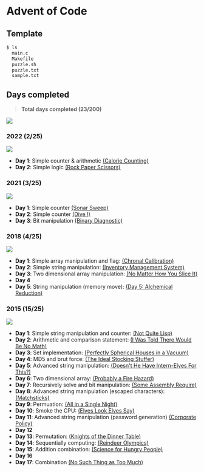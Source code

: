 # Advent of Code

## Template

``` bash
$ ls
  main.c
  Makefile
  puzzle.sh
  puzzle.txt
  sample.txt
```

## Days completed

> **Total days completed (23/200)**

![](https://geps.dev/progress/11)

### 2022 (2/25)

![](https://geps.dev/progress/8)

 + **Day 1**: Simple counter & arithmetic [(Calorie Counting)](https://adventofcode.com/2022/day/1)
 + **Day 2**: Simple logic [(Rock Paper Scissors)](https://adventofcode.com/2022/day/2)

### 2021 (3/25) 

![](https://geps.dev/progress/12)

 + **Day 1**: Simple counter [(Sonar Sweep)](https://adventofcode.com/2021/day/1)
 + **Day 2**: Simple counter [(Dive !)](https://adventofcode.com/2021/day/2)
 + **Day 3**: Bit manipulation [(Binary Diagnostic)](https://adventofcode.com/2021/day/3)

### 2018 (4/25)

![](https://geps.dev/progress/16)

 + **Day 1**: Simple array manipulation and flag: [(Chronal Calibration)](https://adventofcode.com/2018/day/1)
 + **Day 2**: Simple string manipulation: [(Inventory Management System)](https://adventofcode.com/2018/day/2)
 + **Day 3**: Two dimensional array manipulation: [(No Matter How You Slice It)](https://adventofcode.com/2018/day/3)
 + **Day 4**
 + **Day 5**: String manipulation (memory move): [(Day 5: Alchemical Reduction)](https://adventofcode.com/2018/day/5)

### 2015 (15/25)

![](https://geps.dev/progress/60)

 + **Day 1**: Simple string manipulation and counter: [(Not Quite Lisp)](https://adventofcode.com/2015/day/1)
 + **Day 2**: Arithmetic and comparison statement: [(I Was Told There Would Be No Math)](https://adventofcode.com/2015/day/2)
 + **Day 3**: Set implementation: [(Perfectly Spherical Houses in a Vacuum)](https://adventofcode.com/2015/day/3)
 + **Day 4**: MD5 and brut force: [(The Ideal Stocking Stuffer)](https://adventofcode.com/2015/day/4)
 + **Day 5**: Advanced string manipulation: [(Doesn't He Have Intern-Elves For This?)](https://adventofcode.com/2015/day/5)
 + **Day 6**: Two dimensional array: [(Probably a Fire Hazard)](https://adventofcode.com/2015/day/6)
 + **Day 7**: Recursively solve and bit manipulation: [(Some Assembly Require)](https://adventofcode.com/2015/day/7)
 + **Day 8**: Advanced string manipulation (escaped characters): [(Matchsticks)](https://adventofcode.com/2015/day/8)
 + **Day 9**: Permuation: [(All in a Single Night)](https://adventofcode.com/2015/day/9)
 + **Day 10**: Smoke the CPU: [(Elves Look Elves Say)](https://adventofcode.com/2015/day/10)
 + **Day 11**: Advanced string manipulation (password generation) [(Corporate Policy)](https://adventofcode.com/2015/day/11)
 + **Day 12**
 + **Day 13**: Permutation: [(Knights of the Dinner Table)](https://adventofcode.com/2015/day/13)
 + **Day 14**: Sequentially computing: [(Reindeer Olympics)](https://adventofcode.com/2015/day/14)
 + **Day 15**: Addition combination: [(Science for Hungry People)](https://adventofcode.com/2015/day/15)
 + **Day 16**
 + **Day 17**: Combination [(No Such Thing as Too Much)](https://adventofcode.com/2015/day/17)
